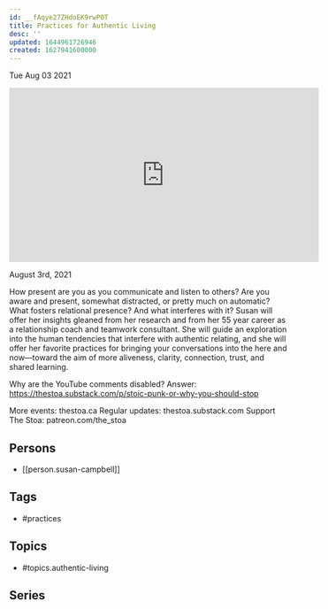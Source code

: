 ```yaml
---
id: __fAqye27ZHdoEK9rwP0T
title: Practices for Authentic Living
desc: ''
updated: 1644961726946
created: 1627941600000
---
```





Tue Aug 03 2021

<iframe width="560" height="315" src="https://www.youtube.com/embed/XfJ1ZD7TJTI" title="Practices for Authentic Living w/ Susan Campbell" frameborder="0" allow="accelerometer; autoplay; clipboard-write; encrypted-media; gyroscope; picture-in-picture" allowfullscreen ></iframe>

August 3rd, 2021

How present are you as you communicate and listen to others? Are you aware and present, somewhat distracted, or pretty much on automatic? What fosters relational presence? And what interferes with it? Susan will offer her insights gleaned from her research and from her 55 year career as a relationship coach and teamwork consultant. She will guide an exploration into the human tendencies that interfere with authentic relating, and she will offer her favorite practices for bringing your conversations into the here and now—toward the aim of more aliveness, clarity, connection, trust, and shared learning.

Why are the YouTube comments disabled? Answer: https://thestoa.substack.com/p/stoic-punk-or-why-you-should-stop

More events: thestoa.ca
Regular updates: thestoa.substack.com
Support The Stoa: patreon.com/the_stoa

## Persons

- [[person.susan-campbell]]

## Tags

- #practices

## Topics

- #topics.authentic-living

## Series



